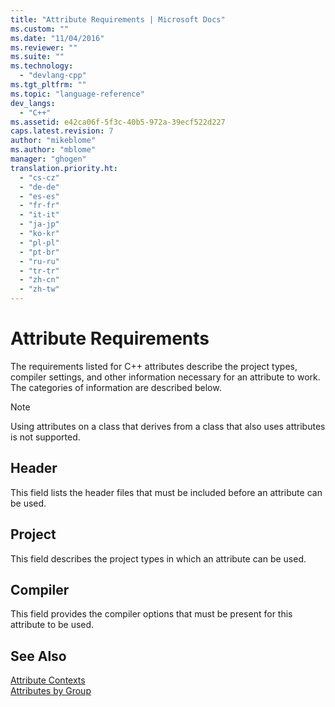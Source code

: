 ```yaml
---
title: "Attribute Requirements | Microsoft Docs"
ms.custom: ""
ms.date: "11/04/2016"
ms.reviewer: ""
ms.suite: ""
ms.technology: 
  - "devlang-cpp"
ms.tgt_pltfrm: ""
ms.topic: "language-reference"
dev_langs: 
  - "C++"
ms.assetid: e42ca06f-5f3c-40b5-972a-39ecf522d227
caps.latest.revision: 7
author: "mikeblome"
ms.author: "mblome"
manager: "ghogen"
translation.priority.ht: 
  - "cs-cz"
  - "de-de"
  - "es-es"
  - "fr-fr"
  - "it-it"
  - "ja-jp"
  - "ko-kr"
  - "pl-pl"
  - "pt-br"
  - "ru-ru"
  - "tr-tr"
  - "zh-cn"
  - "zh-tw"
---
```

# Attribute Requirements
The requirements listed for C++ attributes describe the project types, compiler settings, and other information necessary for an attribute to work. The categories of information are described below.  
  
> [!NOTE]
>  Using attributes on a class that derives from a class that also uses attributes is not supported.  
  
## Header  
 This field lists the header files that must be included before an attribute can be used.  
  
## Project  
 This field describes the project types in which an attribute can be used.  
  
## Compiler  
 This field provides the compiler options that must be present for this attribute to be used.  
  
## See Also  
 [Attribute Contexts](../windows/attribute-contexts.md)   
 [Attributes by Group](../windows/attributes-by-group.md)